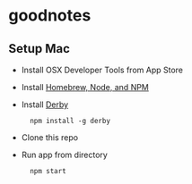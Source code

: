 # goodnotes

## Setup Mac

- Install OSX Developer Tools from App Store
- Install [Homebrew, Node, and NPM](https://github.com/joyent/node/wiki/Installing-Node.js-via-package-manager)
- Install [Derby](http://derbyjs.com/#getting_started)

        npm install -g derby

- Clone this repo
- Run app from directory

        npm start

